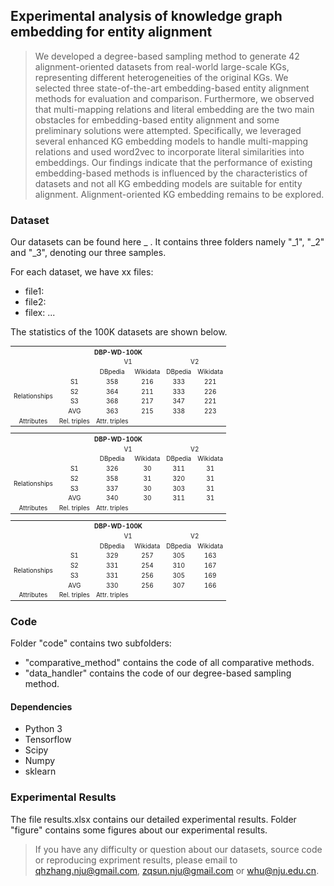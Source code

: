 ## Experimental analysis of knowledge graph embedding for entity alignment
> We developed a degree-based sampling method to generate 42 alignment-oriented datasets from real-world large-scale KGs, representing different heterogeneities of the original KGs. We selected three state-of-the-art embedding-based entity alignment methods for evaluation and comparison. Furthermore, we observed that multi-mapping relations and literal embedding are the two main obstacles for embedding-based entity alignment and some preliminary solutions were attempted. Specifically, we leveraged several enhanced KG embedding models to handle multi-mapping relations and used word2vec to incorporate literal similarities into embeddings. Our findings indicate that the performance of existing embedding-based methods is influenced by the characteristics of datasets and not all KG embedding models are suitable for entity alignment. Alignment-oriented KG embedding remains to be explored.

### Dataset
Our datasets can be found here _ . It contains three folders namely "_1", "_2" and "_3", denoting our three samples.

For each dataset, we have xx files:
* file1:
* file2:
* filex:
...

The statistics of the 100K datasets are shown below.

<table style="text-align:center;font-size:10px" align="center">
    <tr>
        <th style="text-align:center"  colspan="21">DBP-WD-100K</th>
    </tr>
    <tr>
        <td colspan="2" rowspan="2"></td>
        <td style="text-align:center" colspan="2">V1</td>
        <td style="text-align:center" colspan="2">V2</td>
    </tr>
    <tr>
        <td style="text-align:center">DBpedia</td>
        <td style="text-align:center">Wikidata</td>
        <td style="text-align:center">DBpedia</td>
        <td style="text-align:center">Wikidata</td>
    </tr>
    <tr>
	<td style="text-align:center;valign:middle" rowspan=4>Relationships</td>
	<td style="text-align:center">S1</td>
	<td style="text-align:center">358</td>
	<td style="text-align:center">216</td>
	<td style="text-align:center">333</td>
	<td style="text-align:center">221</td></tr>
<tr>
	<td style="text-align:center">S2</td>
	<td style="text-align:center">364</td>
	<td style="text-align:center">211</td>
	<td style="text-align:center">333</td>
	<td style="text-align:center">226</td></tr>
<tr>
	<td style="text-align:center">S3</td>
	<td style="text-align:center">368</td>
	<td style="text-align:center">217</td>
	<td style="text-align:center">347</td>
	<td style="text-align:center">221</td></tr>
<tr>
	<td style="text-align:center">AVG</td>
	<td style="text-align:center">363</td>
	<td style="text-align:center">215</td>
	<td style="text-align:center">338</td>
	<td style="text-align:center">223</td></tr>
<tr>
	<td style="text-align:center;valign:middle" rowspan=4>Attributes</td>
	
<tr>
	<td style="text-align:center;valign:middle" rowspan=4>Rel. triples</td>
	
<tr>
	<td style="text-align:center;valign:middle" rowspan=4>Attr. triples</td>
	
</table>

<table style="text-align:center;font-size:10px" align="center">
    <tr>
        <th style="text-align:center"  colspan="21">DBP-WD-100K</th>
    </tr>
    <tr>
        <td colspan="2" rowspan="2"></td>
        <td style="text-align:center" colspan="2">V1</td>
        <td style="text-align:center" colspan="2">V2</td>
    </tr>
    <tr>
        <td style="text-align:center">DBpedia</td>
        <td style="text-align:center">Wikidata</td>
        <td style="text-align:center">DBpedia</td>
        <td style="text-align:center">Wikidata</td>
    </tr>
    <tr>
	<td style="text-align:center;valign:middle" rowspan=4>Relationships</td>
	<td style="text-align:center">S1</td>
	<td style="text-align:center">326</td>
	<td style="text-align:center">30</td>
	<td style="text-align:center">311</td>
	<td style="text-align:center">31</td></tr>
<tr>
	<td style="text-align:center">S2</td>
	<td style="text-align:center">358</td>
	<td style="text-align:center">31</td>
	<td style="text-align:center">320</td>
	<td style="text-align:center">31</td></tr>
<tr>
	<td style="text-align:center">S3</td>
	<td style="text-align:center">337</td>
	<td style="text-align:center">30</td>
	<td style="text-align:center">303</td>
	<td style="text-align:center">31</td></tr>
<tr>
	<td style="text-align:center">AVG</td>
	<td style="text-align:center">340</td>
	<td style="text-align:center">30</td>
	<td style="text-align:center">311</td>
	<td style="text-align:center">31</td></tr>
<tr>
	<td style="text-align:center;valign:middle" rowspan=4>Attributes</td>
	
<tr>
	<td style="text-align:center;valign:middle" rowspan=4>Rel. triples</td>
	
<tr>
	<td style="text-align:center;valign:middle" rowspan=4>Attr. triples</td>
	
</table>

<table style="text-align:center;font-size:10px" align="center">
    <tr>
        <th style="text-align:center"  colspan="21">DBP-WD-100K</th>
    </tr>
    <tr>
        <td colspan="2" rowspan="2"></td>
        <td style="text-align:center" colspan="2">V1</td>
        <td style="text-align:center" colspan="2">V2</td>
    </tr>
    <tr>
        <td style="text-align:center">DBpedia</td>
        <td style="text-align:center">Wikidata</td>
        <td style="text-align:center">DBpedia</td>
        <td style="text-align:center">Wikidata</td>
    </tr>
    <tr>
	<td style="text-align:center;valign:middle" rowspan=4>Relationships</td>
	<td style="text-align:center">S1</td>
	<td style="text-align:center">329</td>
	<td style="text-align:center">257</td>
	<td style="text-align:center">305</td>
	<td style="text-align:center">163</td></tr>
<tr>
	<td style="text-align:center">S2</td>
	<td style="text-align:center">331</td>
	<td style="text-align:center">254</td>
	<td style="text-align:center">310</td>
	<td style="text-align:center">167</td></tr>
<tr>
	<td style="text-align:center">S3</td>
	<td style="text-align:center">331</td>
	<td style="text-align:center">256</td>
	<td style="text-align:center">305</td>
	<td style="text-align:center">169</td></tr>
<tr>
	<td style="text-align:center">AVG</td>
	<td style="text-align:center">330</td>
	<td style="text-align:center">256</td>
	<td style="text-align:center">307</td>
	<td style="text-align:center">166</td></tr>
<tr>
	<td style="text-align:center;valign:middle" rowspan=4>Attributes</td>
	
<tr>
	<td style="text-align:center;valign:middle" rowspan=4>Rel. triples</td>
	
<tr>
	<td style="text-align:center;valign:middle" rowspan=4>Attr. triples</td>
	
</table>

### Code

Folder "code" contains two subfolders: 
* "comparative_method" contains the code of all comparative methods.
* "data_handler" contains the code of our degree-based sampling method.

#### Dependencies
* Python 3
* Tensorflow
* Scipy
* Numpy
* sklearn

### Experimental Results
The file results.xlsx contains our detailed experimental results. 
Folder "figure" contains some figures about our experimental results.

> If you have any difficulty or question about our datasets, source code or reproducing expriment results, please email to qhzhang.nju@gmail.com, zqsun.nju@gmail.com or whu@nju.edu.cn.


